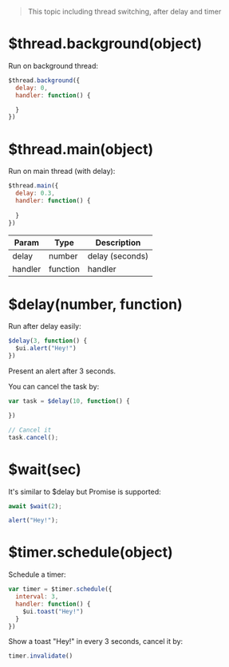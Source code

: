 > This topic including thread switching, after delay and timer

# $thread.background(object)

Run on background thread:

```js
$thread.background({
  delay: 0,
  handler: function() {

  }
})
```

# $thread.main(object)

Run on main thread (with delay):

```js
$thread.main({
  delay: 0.3,
  handler: function() {
    
  }
})
```

Param | Type | Description
---|---|---
delay | number | delay (seconds)
handler | function | handler

# $delay(number, function)

Run after delay easily:

```js
$delay(3, function() {
  $ui.alert("Hey!")
})
```

Present an alert after 3 seconds.

You can cancel the task by:

```js
var task = $delay(10, function() {

})

// Cancel it
task.cancel();
```

# $wait(sec)

It's similar to $delay but Promise is supported:

```js
await $wait(2);

alert("Hey!");
```

# $timer.schedule(object)

Schedule a timer:

```js
var timer = $timer.schedule({
  interval: 3,
  handler: function() {
    $ui.toast("Hey!")
  }
})
```

Show a toast "Hey!" in every 3 seconds, cancel it by:

```js
timer.invalidate()
```